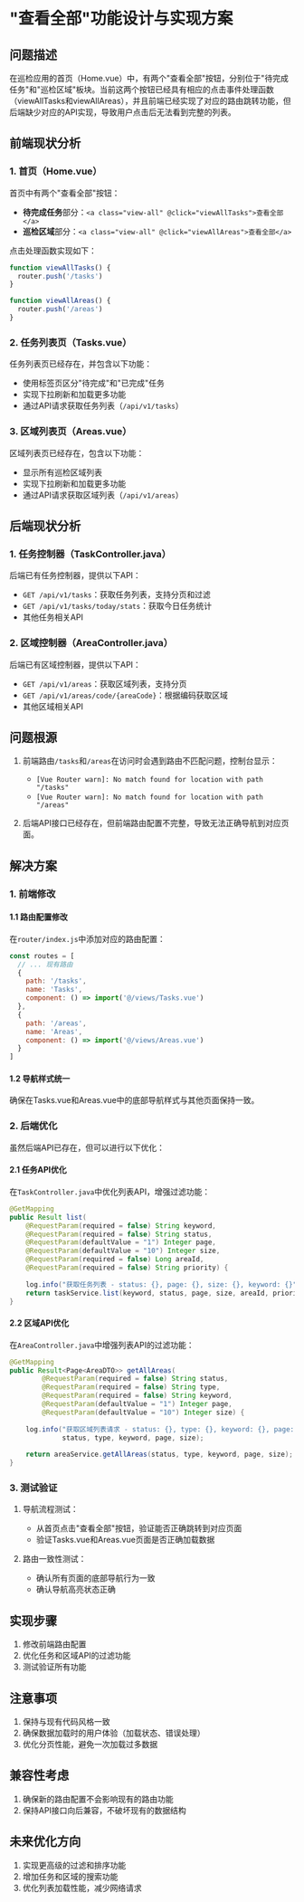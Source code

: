 # "查看全部"功能设计与实现方案

## 问题描述

在巡检应用的首页（Home.vue）中，有两个"查看全部"按钮，分别位于"待完成任务"和"巡检区域"板块。当前这两个按钮已经具有相应的点击事件处理函数（viewAllTasks和viewAllAreas），并且前端已经实现了对应的路由跳转功能，但后端缺少对应的API实现，导致用户点击后无法看到完整的列表。

## 前端现状分析

### 1. 首页（Home.vue）

首页中有两个"查看全部"按钮：
- **待完成任务**部分：`<a class="view-all" @click="viewAllTasks">查看全部</a>`
- **巡检区域**部分：`<a class="view-all" @click="viewAllAreas">查看全部</a>`

点击处理函数实现如下：
```javascript
function viewAllTasks() {
  router.push('/tasks')
}

function viewAllAreas() {
  router.push('/areas')
}
```

### 2. 任务列表页（Tasks.vue）

任务列表页已经存在，并包含以下功能：
- 使用标签页区分"待完成"和"已完成"任务
- 实现下拉刷新和加载更多功能
- 通过API请求获取任务列表（`/api/v1/tasks`）

### 3. 区域列表页（Areas.vue）

区域列表页已经存在，包含以下功能：
- 显示所有巡检区域列表
- 实现下拉刷新和加载更多功能
- 通过API请求获取区域列表（`/api/v1/areas`）

## 后端现状分析

### 1. 任务控制器（TaskController.java）

后端已有任务控制器，提供以下API：
- `GET /api/v1/tasks`：获取任务列表，支持分页和过滤
- `GET /api/v1/tasks/today/stats`：获取今日任务统计
- 其他任务相关API

### 2. 区域控制器（AreaController.java）

后端已有区域控制器，提供以下API：
- `GET /api/v1/areas`：获取区域列表，支持分页
- `GET /api/v1/areas/code/{areaCode}`：根据编码获取区域
- 其他区域相关API

## 问题根源

1. 前端路由`/tasks`和`/areas`在访问时会遇到路由不匹配问题，控制台显示：
   - `[Vue Router warn]: No match found for location with path "/tasks"`
   - `[Vue Router warn]: No match found for location with path "/areas"`

2. 后端API接口已经存在，但前端路由配置不完整，导致无法正确导航到对应页面。

## 解决方案

### 1. 前端修改

#### 1.1 路由配置修改

在`router/index.js`中添加对应的路由配置：

```javascript
const routes = [
  // ... 现有路由
  {
    path: '/tasks',
    name: 'Tasks',
    component: () => import('@/views/Tasks.vue')
  },
  {
    path: '/areas',
    name: 'Areas',
    component: () => import('@/views/Areas.vue')
  }
]
```

#### 1.2 导航样式统一

确保在Tasks.vue和Areas.vue中的底部导航样式与其他页面保持一致。

### 2. 后端优化

虽然后端API已存在，但可以进行以下优化：

#### 2.1 任务API优化

在`TaskController.java`中优化列表API，增强过滤功能：

```java
@GetMapping
public Result list(
    @RequestParam(required = false) String keyword,
    @RequestParam(required = false) String status,
    @RequestParam(defaultValue = "1") Integer page,
    @RequestParam(defaultValue = "10") Integer size,
    @RequestParam(required = false) Long areaId,
    @RequestParam(required = false) String priority) {
    
    log.info("获取任务列表 - status: {}, page: {}, size: {}, keyword: {}", status, page, size, keyword);
    return taskService.list(keyword, status, page, size, areaId, priority);
}
```

#### 2.2 区域API优化

在`AreaController.java`中增强列表API的过滤功能：

```java
@GetMapping
public Result<Page<AreaDTO>> getAllAreas(
        @RequestParam(required = false) String status,
        @RequestParam(required = false) String type,
        @RequestParam(required = false) String keyword,
        @RequestParam(defaultValue = "1") Integer page,
        @RequestParam(defaultValue = "10") Integer size) {
    
    log.info("获取区域列表请求 - status: {}, type: {}, keyword: {}, page: {}, size: {}", 
             status, type, keyword, page, size);
    
    return areaService.getAllAreas(status, type, keyword, page, size);
}
```

### 3. 测试验证

1. 导航流程测试：
   - 从首页点击"查看全部"按钮，验证能否正确跳转到对应页面
   - 验证Tasks.vue和Areas.vue页面是否正确加载数据

2. 路由一致性测试：
   - 确认所有页面的底部导航行为一致
   - 确认导航高亮状态正确

## 实现步骤

1. 修改前端路由配置
2. 优化任务和区域API的过滤功能
3. 测试验证所有功能

## 注意事项

1. 保持与现有代码风格一致
2. 确保数据加载时的用户体验（加载状态、错误处理）
3. 优化分页性能，避免一次加载过多数据

## 兼容性考虑

1. 确保新的路由配置不会影响现有的路由功能
2. 保持API接口向后兼容，不破坏现有的数据结构

## 未来优化方向

1. 实现更高级的过滤和排序功能
2. 增加任务和区域的搜索功能
3. 优化列表加载性能，减少网络请求 